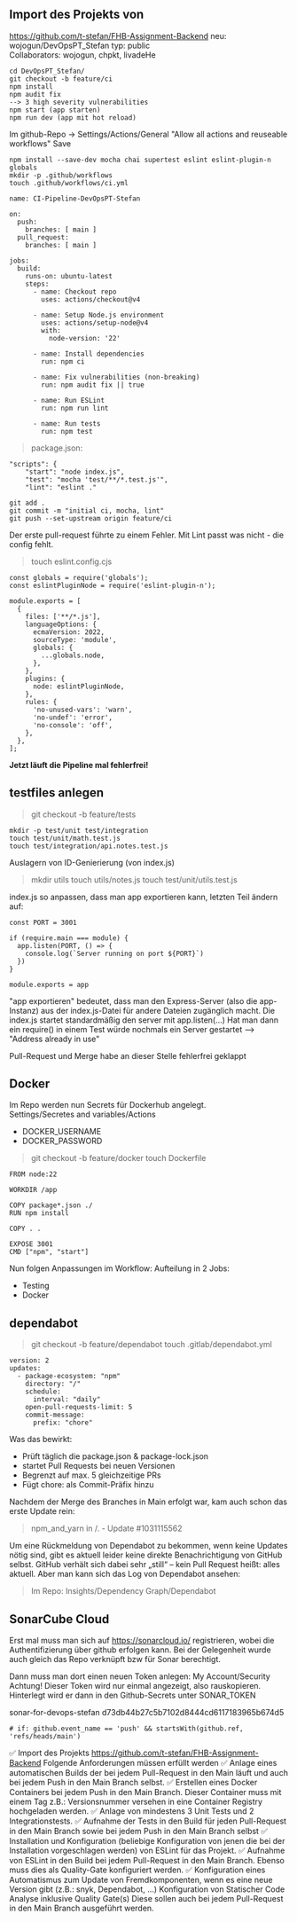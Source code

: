 
## Import des Projekts von
https://github.com/t-stefan/FHB-Assignment-Backend
neu: wojogun/DevOpsPT_Stefan
typ: public  
Collaborators: wojogun, chpkt, livadeHe

``` git clone https://github.com/wojogun/DevOpsPT_Stefan.git
cd DevOpsPT_Stefan/
git checkout -b feature/ci
npm install
npm audit fix
--> 3 high severity vulnerabilities
npm start (app starten)
npm run dev (app mit hot reload)
```

Im github-Repo -> Settings/Actions/General
  "Allow all actions and reuseable workflows"
  Save

```
npm install --save-dev mocha chai supertest eslint eslint-plugin-n globals
mkdir -p .github/workflows
touch .github/workflows/ci.yml
```
```
name: CI-Pipeline-DevOpsPT-Stefan

on:
  push:
    branches: [ main ]
  pull_request:
    branches: [ main ]

jobs:
  build:
    runs-on: ubuntu-latest
    steps:
      - name: Checkout repo
        uses: actions/checkout@v4

      - name: Setup Node.js environment
        uses: actions/setup-node@v4
        with:
          node-version: '22'

      - name: Install dependencies
        run: npm ci

      - name: Fix vulnerabilities (non-breaking)
        run: npm audit fix || true

      - name: Run ESLint
        run: npm run lint

      - name: Run tests
        run: npm test
```

> package.json:
```
"scripts": {
    "start": "node index.js",
    "test": "mocha 'test/**/*.test.js'",
    "lint": "eslint ."
```

```
git add .
git commit -m "initial ci, mocha, lint"
git push --set-upstream origin feature/ci
```

Der erste pull-request führte zu einem Fehler. Mit Lint passt was nicht - die config fehlt.

> touch eslint.config.cjs
```
const globals = require('globals');
const eslintPluginNode = require('eslint-plugin-n');

module.exports = [
  {
    files: ['**/*.js'],
    languageOptions: {
      ecmaVersion: 2022,
      sourceType: 'module',
      globals: {
        ...globals.node,
      },
    },
    plugins: {
      node: eslintPluginNode,
    },
    rules: {
      'no-unused-vars': 'warn',
      'no-undef': 'error',
      'no-console': 'off',
    },
  },
];
```
**Jetzt läuft die Pipeline mal fehlerfrei!**

## testfiles anlegen
> git checkout -b feature/tests
```
mkdir -p test/unit test/integration
touch test/unit/math.test.js
touch test/integration/api.notes.test.js
```

Auslagern von ID-Genierierung (von index.js)
> mkdir utils
> touch utils/notes.js
> touch test/unit/utils.test.js

index.js so anpassen, dass man app exportieren kann,
letzten Teil ändern auf:
```
const PORT = 3001

if (require.main === module) {
  app.listen(PORT, () => {
    console.log(`Server running on port ${PORT}`)
  })
}

module.exports = app
```
"app exportieren" bedeutet, dass man den Express-Server (also die app-Instanz) aus der index.js-Datei für andere Dateien zugänglich macht. Die index.js startet standardmäßig den server mit app.listen(...)
Hat man dann ein require() in einem Test würde nochmals ein Server gestartet --> "Address already in use"

Pull-Request und Merge habe an dieser Stelle fehlerfrei geklappt

## Docker
Im Repo werden nun Secrets für Dockerhub angelegt.  
Settings/Secretes and variables/Actions
- DOCKER_USERNAME
- DOCKER_PASSWORD

> git checkout -b feature/docker
> touch Dockerfile
```
FROM node:22

WORKDIR /app

COPY package*.json ./
RUN npm install

COPY . .

EXPOSE 3001
CMD ["npm", "start"]
```
Nun folgen Anpassungen im Workflow:
Aufteilung in 2 Jobs:
- Testing
- Docker

## dependabot
> git checkout -b feature/dependabot
> touch .gitlab/dependabot.yml
```
version: 2
updates:
  - package-ecosystem: "npm"
    directory: "/"
    schedule:
      interval: "daily"
    open-pull-requests-limit: 5
    commit-message:
      prefix: "chore"
```

Was das bewirkt:
- Prüft täglich die package.json & package-lock.json
- startet Pull Requests bei neuen Versionen
- Begrenzt auf max. 5 gleichzeitige PRs
- Fügt chore: als Commit-Präfix hinzu

Nachdem der Merge des Branches in Main erfolgt war, kam auch schon das erste Update rein:  
> npm_and_yarn in /. - Update #1031115562

Um eine Rückmeldung von Dependabot zu bekommen, wenn keine Updates nötig sind, gibt es aktuell leider keine direkte Benachrichtigung von GitHub selbst. GitHub verhält sich dabei sehr „still“ – kein Pull Request heißt: alles aktuell. Aber man kann sich das Log von Dependabot ansehen:
> Im Repo: Insights/Dependency Graph/Dependabot

## SonarCube Cloud
Erst mal muss man sich auf https://sonarcloud.io/ registrieren, wobei die Authentifizierung über github erfolgen kann. Bei der Gelegenheit wurde auch gleich das Repo verknüpft bzw für Sonar berechtigt.

Dann muss man dort einen neuen Token anlegen: My Account/Security
Achtung! Dieser Token wird nur einmal angezeigt, also rauskopieren. Hinterlegt wird er dann in den Github-Secrets unter SONAR_TOKEN



sonar-for-devops-stefan d73db44b27c5b7102d8444cd6117183965b674d5

    # if: github.event_name == 'push' && startsWith(github.ref, 'refs/heads/main')

✅ Import des Projekts https://github.com/t-stefan/FHB-Assignment-Backend
Folgende Anforderungen müssen erfüllt werden
✅ Anlage eines automatischen Builds der bei jedem Pull-Request in den Main läuft und auch bei jedem Push in den Main Branch selbst.
✅ Erstellen eines Docker Containers bei jedem Push in den Main Branch. Dieser Container muss mit einem Tag z.B.: Versionsnummer versehen in eine Container Registry hochgeladen werden.
✅ Anlage von mindestens 3 Unit Tests und 2 Integrationstests.
✅ Aufnahme der Tests in den Build für jeden Pull-Request in den Main Branch sowie bei jedem Push in den Main Branch selbst
✅ Installation und Konfiguration (beliebige Konfiguration von jenen die bei der Installation vorgeschlagen werden) von ESLint für das Projekt.
✅ Aufnahme von ESLint in den Build bei jedem Pull-Request in den Main Branch. Ebenso muss dies als Quality-Gate konfiguriert werden.
✅ Konfiguration eines Automatismus zum Update von Fremdkomponenten, wenn es eine neue Version gibt (z.B.: snyk, Dependabot, …)
Konfiguration von Statischer Code Analyse inklusive Quality Gate(s) Diese sollen auch bei jedem Pull-Request in den Main Branch ausgeführt werden.